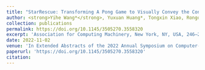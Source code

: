 ```yaml
---
title: "StarRescue: Transforming A Pong Game to Visually Convey the Concept of Turn-taking to Children with Autism."
author: <strong>Yihe Wang*</strong>, Yuxuan Huang*, Tongxin Xiao, Rongqi Bei, Yuhang Zhao, Zhicong Lu, and Xin Tong
collection: publications
permalink: https://doi.org/10.1145/3505270.3558320
excerpt: 'Association for Computing Machinery, New York, NY, USA, 246–252'
date: 2022-11-02
venue: 'In Extended Abstracts of the 2022 Annual Symposium on Computer-Human Interaction in Play (CHI PLAY &apos;22)'
paperurl: 'https://doi.org/10.1145/3505270.3558320'
citation:
---
```

